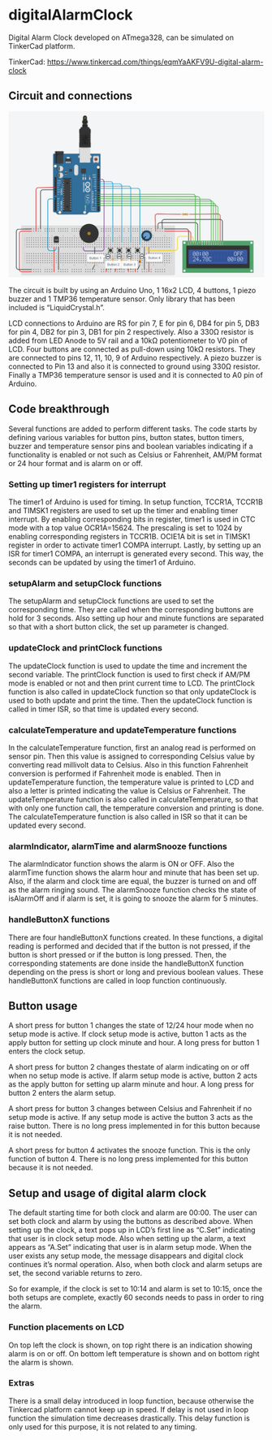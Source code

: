 # digitalAlarmClock
Digital Alarm Clock developed on ATmega328, can be simulated on TinkerCad platform.

TinkerCad: https://www.tinkercad.com/things/eqmYaAKFV9U-digital-alarm-clock

## Circuit and connections

![Circuit](Circuit.png)

The circuit is built by using an Arduino Uno, 1 16x2 LCD, 4 buttons, 1 piezo buzzer and 1 TMP36 
temperature sensor. Only library that has been included is “LiquidCrystal.h”.

LCD connections to Arduino are RS for pin 7, E for pin 6, DB4 for pin 5, DB3 for pin 4, DB2 for 
pin 3, DB1 for pin 2 respectively. Also a 330Ω resistor is added from LED Anode to 5V rail and a 10kΩ 
potentiometer to V0 pin of LCD. Four buttons are connected as pull-down using 10kΩ resistors. 
They are connected to pins 12, 11, 10, 9 of Arduino respectively. A piezo buzzer is connected to 
Pin 13 and also it is connected to ground using 330Ω resistor. Finally a TMP36 temperature sensor 
is used and it is connected to A0 pin of Arduino.

## Code breakthrough

Several functions are added to perform different tasks. The code starts by defining various variables 
for button pins, button states, button timers, buzzer and temperature sensor pins and boolean variables 
indicating if a functionality is enabled or not such as Celsius or Fahrenheit, AM/PM format or 
24 hour format and is alarm on or off.

### Setting up timer1 registers for interrupt

The timer1 of Arduino is used for timing. In setup function, TCCR1A, TCCR1B and
TIMSK1 registers are used to set up the timer and enabling timer interrupt. By enabling
corresponding bits in register, timer1 is used in CTC mode with a top value OCR1A=15624. The
prescaling is set to 1024 by enabling corresponding registers in TCCR1B. OCIE1A bit is set in
TIMSK1 register in order to activate timer1 COMPA interrupt. Lastly, by setting up an ISR for
timer1 COMPA, an interrupt is generated every second. This way, the seconds can be updated by
using the timer1 of Arduino.

### setupAlarm and setupClock functions

The setupAlarm and setupClock functions are used to set the corresponding time. They are called when 
the corresponding buttons are hold for 3 seconds. Also setting up hour and minute functions are 
separated so that with a short button click, the set up parameter is changed.

### updateClock and printClock functions

The updateClock function is used to update the time and increment the second variable. The printClock 
function is used to first check if AM/PM mode is enabled or not and then print current time to LCD. 
The printClock function is also called in updateClock function so that only updateClock is used to 
both update and print the time. Then the updateClock function is called in timer ISR, so that time is 
updated every second.

### calculateTemperature and updateTemperature functions

In the calculateTemperature function, first an analog read is performed on sensor pin. Then this value is 
assigned to corresponding Celsius value by converting read millivolt data to Celsius. Also in this function 
Fahrenheit conversion is performed if Fahrenheit mode is enabled. Then in updateTemperature function, the 
temperature value is printed to LCD and also a letter is printed indicating the value is Celsius or Fahrenheit. 
The updateTemperature function is also called in calculateTemperature, so that with only one function 
call, the temperature conversion and printing is done. The calculateTemperature function is also called in ISR 
so that it can be updated every second.

### alarmIndicator, alarmTime and alarmSnooze functions

The alarmIndicator function shows the alarm is ON or OFF. Also the alarmTime function shows the alarm hour 
and minute that has been set up. Also, if the alarm and clock time are equal, the buzzer is turned on and off 
as the alarm ringing sound. The alarmSnooze function checks the state of isAlarmOff and if alarm is set, it 
is going to snooze the alarm for 5 minutes.

### handleButtonX functions

There are four handleButtonX functions created. In these functions, a digital reading is performed and decided 
that if the button is not pressed, if the button is short pressed or if the button is long pressed. Then, the 
corresponding statements are done inside the handleButtonX function depending on the press is short or long and 
previous boolean values. These handleButtonX functions are called in loop function continuously.

## Button usage

A short press for button 1 changes the state of 12/24 hour mode when no setup mode is active. 
If clock setup mode is active, button 1 acts as the apply button for setting up clock minute and hour. 
A long press for button 1 enters the clock setup. 

A short press for button 2 changes thestate of alarm indicating on or off when no setup mode is active. 
If alarm setup mode is active, button 2 acts as the apply button for setting up alarm minute and hour. 
A long press for button 2
enters the alarm setup. 

A short press for button 3 changes between Celsius and Fahrenheit if no setup mode is active. 
If any setup mode is active the button 3 acts as the raise button. 
There is no long press implemented in for this button because it is not needed. 

A short press for button 4 activates the snooze function. This is the only function of button 4. 
There is no long press implemented for this button because it is not needed.

## Setup and usage of digital alarm clock

The default starting time for both clock and alarm are 00:00. The user can set both clock
and alarm by using the buttons as described above. When setting up the clock, a text pops up in
LCD’s first line as “C.Set” indicating that user is in clock setup mode. Also when setting up the
alarm, a text appears as “A.Set” indicating that user is in alarm setup mode. When the user exists
any setup mode, the message disappears and digital clock continues it’s normal operation. Also,
when both clock and alarm setups are set, the second variable returns to zero.

So for example, if the clock is set to 10:14 and alarm is set to 10:15, once the both setups are complete, 
exactly 60 seconds needs to pass in order to ring the alarm.

### Function placements on LCD

On top left the clock is shown, on top right there is an indication showing alarm is on or off. 
On bottom left temperature is shown and on bottom right the alarm is shown.

### Extras

There is a small delay introduced in loop function, because otherwise the Tinkercad platform cannot keep up in speed. 
If delay is not used in loop function the simulation time decreases drastically. This delay function is only used 
for this purpose, it is not related to any timing.
